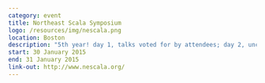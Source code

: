 ```yaml
---
category: event
title: Northeast Scala Symposium
logo: /resources/img/nescala.png
location: Boston
description: "5th year! day 1, talks voted for by attendees; day 2, unconference"
start: 30 January 2015
end: 31 January 2015
link-out: http://www.nescala.org/
---
```

